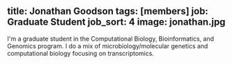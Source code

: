 title: Jonathan Goodson
tags: [members]
job: Graduate Student
job_sort: 4
image: jonathan.jpg
---
I'm a graduate student in the Computational Biology, Bioinformatics, and Genomics program. I do a mix of microbiology/molecular genetics and computational biology focusing on transcriptomics.